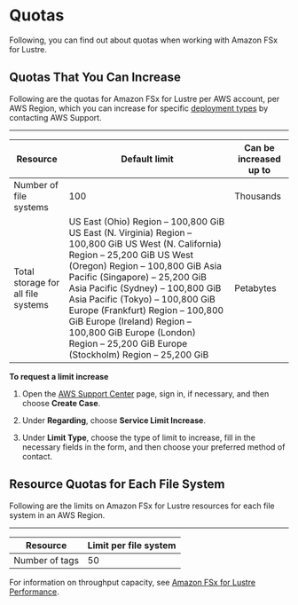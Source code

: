 # Quotas<a name="limits"></a>

Following, you can find out about quotas when working with Amazon FSx for Lustre\.

## Quotas That You Can Increase<a name="soft-limits"></a>

Following are the quotas for Amazon FSx for Lustre per AWS account, per AWS Region, which you can increase for specific [deployment types](using-fsx-lustre.md#lustre-deployment-types) by contacting AWS Support\.


****  

| Resource | Default limit | Can be increased up to | 
| --- | --- | --- | 
| Number of file systems | 100 | Thousands | 
| Total storage for all file systems |  US East \(Ohio\) Region – 100,800 GiB US East \(N\. Virginia\) Region – 100,800 GiB US West \(N\. California\) Region – 25,200 GiB US West \(Oregon\) Region – 100,800 GiB Asia Pacific \(Singapore\) – 25,200 GiB Asia Pacific \(Sydney\) – 100,800 GiB Asia Pacific \(Tokyo\) – 100,800 GiB Europe \(Frankfurt\) Region – 100,800 GiB Europe \(Ireland\) Region – 100,800 GiB Europe \(London\) Region – 25,200 GiB Europe \(Stockholm\) Region – 25,200 GiB  | Petabytes | 

**To request a limit increase**

1. Open the [AWS Support Center](https://console.aws.amazon.com/support/home#/) page, sign in, if necessary, and then choose **Create Case**\.

1. Under **Regarding**, choose **Service Limit Increase**\.

1. Under **Limit Type**, choose the type of limit to increase, fill in the necessary fields in the form, and then choose your preferred method of contact\.

## Resource Quotas for Each File System<a name="limits-MFS-resources-file-system"></a>

Following are the limits on Amazon FSx for Lustre resources for each file system in an AWS Region\. 


****  

| Resource | Limit per file system | 
| --- | --- | 
| Number of tags | 50 | 

For information on throughput capacity, see [Amazon FSx for Lustre Performance](performance.md)\.